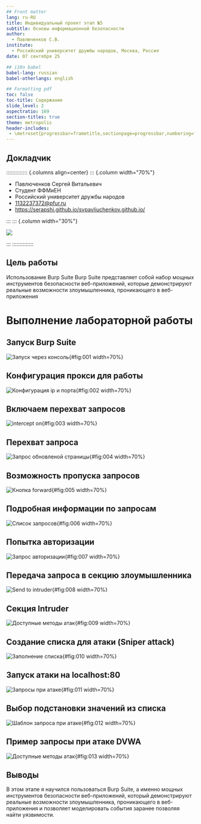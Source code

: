 ```yaml
---
## Front matter
lang: ru-RU
title: Индивидуальный проект этап №5
subtitle: Основы информационной безопасности
author:
  - Павлюченков С.В.
institute:
  - Российский университет дружбы народов, Москва, Россия
date: 07 сентября 25

## i18n babel
babel-lang: russian
babel-otherlangs: english

## Formatting pdf
toc: false
toc-title: Содержание
slide_level: 2
aspectratio: 169
section-titles: true
theme: metropolis
header-includes:
 - \metroset{progressbar=frametitle,sectionpage=progressbar,numbering=fraction}
---
```



## Докладчик

:::::::::::::: {.columns align=center}
::: {.column width="70%"}

  * Павлюченков Сергей Витальевич
  * Студент ФФМиЕН
  * Российский университет дружбы народов
  * [1132237372@pfur.ru](mailto:1132237372@pfur.ru)
  * <https://serapshi.github.io/svpavliuchenkov.github.io/>

:::
::: {.column width="30%"}

![](./image/my_photo.jpg)

:::
::::::::::::::


## Цель работы


Использование Burp Suite
Burp Suite представляет собой набор мощных инструментов безопасности веб-приложений, которые демонстрируют реальные возможности злоумышленника, проникающего в веб-приложения


# Выполнение лабораторной работы


## Запуск Burp Suite

![Запуск через консоль](image/1.png){#fig:001 width=70%}

## Конфигурация прокси для работы 

![Конфигурация ip и порта](image/3.png){#fig:002 width=70%}

##  Включаем перехват запросов 

![intercept on](image/6.png){#fig:003 width=70%}

## Перехват запроса 
![Запрос обновленой страницы ](image/8.png){#fig:004 width=70%}

## Возможность пропуска запросов 

![Кнопка forward ](image/9.png){#fig:005 width=70%}

## Подробная информации по запросам 

![Список запросов](image/10.png){#fig:006 width=70%}

## Попытка авторизации

![Запрос авторизации ](image/11.png){#fig:007 width=70%}


## Передача запроса в секцию злоумышленника 

![Send to intruder ](image/12.png){#fig:008 width=70%}


## Секция Intruder 

![Доступные методы атак ](image/13.png){#fig:009 width=70%}


## Создание списка для атаки (Sniper attack)


![Заполнение списка ](image/14.png){#fig:010 width=70%}


## Запуск атаки на localhost:80

![Запросы при атаке](image/15.png){#fig:011 width=70%}

## Выбор подстановки значений из списка

![Шаблон запроса при атаке](image/16.png){#fig:012 width=70%}

## Пример запросы при атаке DVWA

![Доступные методы атак ](image/17.png){#fig:013 width=70%}



## Выводы

В этом этапе я научился пользоваться Burp Suite, а именно мощных инструментов безопасности веб-приложений, который демонстрируют реальные возможности злоумышленника, проникающего в веб-приложения и позволяет моделировать события заранее позволяя найти уязвимости.